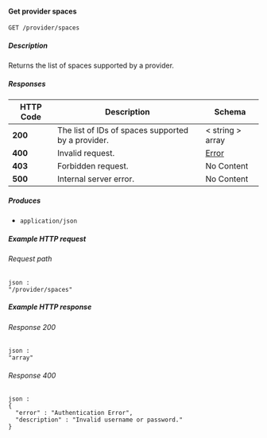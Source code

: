 
<a name="get_provider_spaces"></a>
#### Get provider spaces
```
GET /provider/spaces
```


##### Description
Returns the list of spaces supported by a provider.


##### Responses

|HTTP Code|Description|Schema|
|---|---|---|
|**200**|The list of IDs of spaces supported by a provider.|< string > array|
|**400**|Invalid request.|[Error](../definitions/Error.md#error)|
|**403**|Forbidden request.|No Content|
|**500**|Internal server error.|No Content|


##### Produces

* `application/json`


##### Example HTTP request

###### Request path
```
json :
"/provider/spaces"
```


##### Example HTTP response

###### Response 200
```
json :
"array"
```


###### Response 400
```
json :
{
  "error" : "Authentication Error",
  "description" : "Invalid username or password."
}
```



